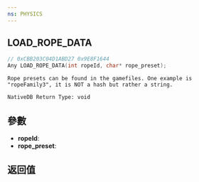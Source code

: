 ```yaml
---
ns: PHYSICS
---
```

## LOAD_ROPE_DATA

```c
// 0xCBB203C04D1ABD27 0x9E8F1644
Any LOAD_ROPE_DATA(int ropeId, char* rope_preset);
```

```
Rope presets can be found in the gamefiles. One example is "ropeFamily3", it is NOT a hash but rather a string.  
```

```
NativeDB Return Type: void
```

## 參數
* **ropeId**: 
* **rope_preset**: 

## 返回值

